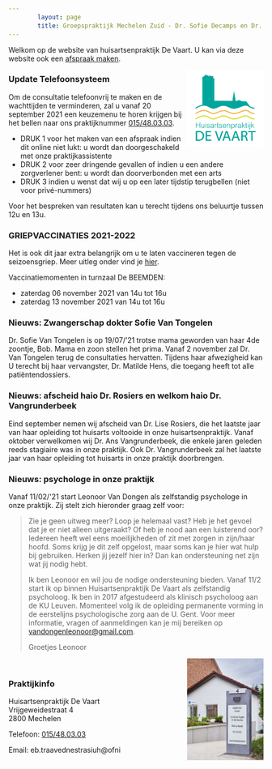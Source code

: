 ```yaml
---
        layout: page
        title: Groepspraktijk Mechelen Zuid - Dr. Sofie Decamps en Dr. Sofie Van Tongelen
---
```


Welkom op de website van huisartsenpraktijk De Vaart. U kan via deze website ook een <a href="http://www.introlution.be/clientwebsites/doctorwebsite_2/logincustom.aspx?domain=huisartsendevaart.be" target="_blank">afspraak maken</a>. 

<img src="/images/Logo_RGB.png" width="30%" align="right"/>

### Update Telefoonsysteem

Om de consultatie telefoonvrij te maken en de wachttijden te verminderen, zal u vanaf 20 september 2021 een keuzemenu te horen krijgen bij het bellen naar ons praktijknummer <a class="tel" href="tel:015/48.03.03">015/48.03.03</a>.

- DRUK 1 voor het maken van een afspraak indien dit online niet lukt: u wordt dan doorgeschakeld met onze praktijkassistente
- DRUK 2 voor zeer dringende gevallen of indien u een andere zorgverlener bent: u wordt dan doorverbonden met een arts
- DRUK 3 indien u wenst dat wij u op een later tijdstip terugbellen (niet voor privé-nummers)

Voor het bespreken van resultaten kan u terecht tijdens ons beluurtje tussen 12u en 13u.

### GRIEPVACCINATIES 2021-2022

Het is ook dit jaar extra belangrijk om u te laten vaccineren tegen de seizoensgriep. Meer uitleg onder vind je [hier](praktischeinfo.html#griep).

Vaccinatiemomenten in turnzaal De BEEMDEN:

- zaterdag 06 november 2021 van 14u tot 16u
- zaterdag 13 november 2021 van 14u tot 16u

### Nieuws: Zwangerschap dokter Sofie Van Tongelen

Dr. Sofie Van Tongelen is op 19/07/’21 trotse mama geworden van haar 4de zoontje, Bob. Mama en zoon stellen het prima. Vanaf 2 november zal Dr. Van Tongelen terug de consultaties hervatten. Tijdens haar afwezigheid kan U terecht bij haar vervangster, Dr. Matilde Hens, die toegang heeft tot alle patiëntendossiers. 

### Nieuws: afscheid haio Dr. Rosiers en welkom haio Dr. Vangrunderbeek

Eind september nemen wij afscheid van Dr. Lise Rosiers, die het laatste jaar van haar opleiding tot huisarts voltooide in onze huisartsenpraktijk. Vanaf oktober verwelkomen wij Dr. Ans Vangrunderbeek, die enkele jaren geleden reeds stagiaire was in onze praktijk. Ook Dr. Vangrunderbeek zal het laatste jaar van haar opleiding tot huisarts in onze praktijk doorbrengen.

### Nieuws: psychologe in onze praktijk

Vanaf 11/02/'21 start Leonoor Van Dongen als zelfstandig psychologe in onze praktijk. Zij stelt zich hieronder graag zelf voor:

> Zie je geen uitweg meer? Loop je helemaal vast? Heb je het gevoel dat je er niet alleen uitgeraakt? Of heb je nood aan een luisterend oor? Iedereen heeft wel eens moeilijkheden of zit met zorgen in zijn/haar hoofd. Soms krijg je dit zelf opgelost, maar soms kan je hier wat hulp bij gebruiken. Herken jij jezelf hier in? Dan kan ondersteuning net zijn wat jij nodig hebt.
>
> Ik ben Leonoor en wil jou de nodige ondersteuning bieden. Vanaf 11/2 start ik op binnen Huisartsenpraktijk De Vaart als zelfstandig psycholoog. Ik ben in 2017 afgestudeerd als klinisch psycholoog aan de KU Leuven. Momenteel volg ik de opleiding permanente vorming in de eerstelijns psychologische zorg aan de U. Gent. Voor meer informatie, vragen of aanmeldingen kan je mij bereiken op vandongenleonoor@gmail.com.
>
> Groetjes
> Leonoor

<img src="/images/photos/vrijgeweidestraat.jpg" width="30%" align="right"/>

<br>

### Praktijkinfo

<p>
Huisartsenpraktijk De Vaart<br>
Vrijgeweidestraat 4<br>
2800 Mechelen<br>
</p>
<p>
Telefoon: <a href="tel:015/48.03.03">015/48.03.03</a>
</p>

<p>
Email: <span class="doeeensraar">eb.traavednestrasiuh@ofni</span>
</p>
